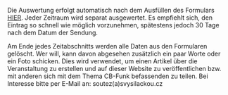 Die Auswertung erfolgt automatisch nach dem Ausfüllen des Formulars [HIER](/hlaseni). Jeder Zeitraum wird separat ausgewertet. Es empfiehlt sich, den Eintrag so schnell wie möglich vorzunehmen, spätestens jedoch 30 Tage nach dem Datum der Sendung.

Am Ende jedes Zeitabschnitts werden alle Daten aus den Formularen gelöscht. Wer will, kann davon abgesehen zusätzlich ein paar Worte oder ein Foto schicken. Dies wird verwendet, um einen Artikel über die Veranstaltung zu erstellen und auf dieser Website zu veröffentlichen bzw. mit anderen sich mit dem Thema CB-Funk befassenden zu teilen. Bei Interesse bitte per E-Mail an: soutez(a)svysilackou.cz
